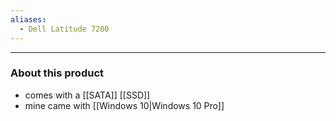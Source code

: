 ```yaml
---
aliases:
  - Dell Latitude 7280
---
```

---

### About this product

- comes with a [[SATA]] [[SSD]]
- mine came with [[Windows 10|Windows 10 Pro]]